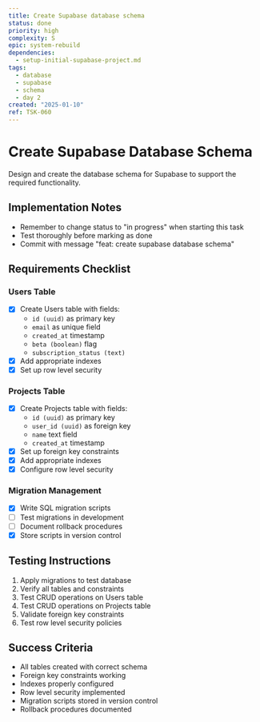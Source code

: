 ```yaml
---
title: Create Supabase database schema
status: done
priority: high
complexity: S
epic: system-rebuild
dependencies:
  - setup-initial-supabase-project.md
tags:
  - database
  - supabase
  - schema
  - day 2
created: "2025-01-10"
ref: TSK-060
---
```


# Create Supabase Database Schema

Design and create the database schema for Supabase to support the required functionality.

## Implementation Notes

- Remember to change status to "in progress" when starting this task
- Test thoroughly before marking as done
- Commit with message "feat: create supabase database schema"

## Requirements Checklist

### Users Table

- [x] Create Users table with fields:
  - `id (uuid)` as primary key
  - `email` as unique field
  - `created_at` timestamp
  - `beta (boolean)` flag
  - `subscription_status (text)`
- [x] Add appropriate indexes
- [x] Set up row level security

### Projects Table

- [x] Create Projects table with fields:
  - `id (uuid)` as primary key
  - `user_id (uuid)` as foreign key
  - `name` text field
  - `created_at` timestamp
- [x] Set up foreign key constraints
- [x] Add appropriate indexes
- [x] Configure row level security

### Migration Management

- [x] Write SQL migration scripts
- [ ] Test migrations in development
- [ ] Document rollback procedures
- [x] Store scripts in version control

## Testing Instructions

1. Apply migrations to test database
2. Verify all tables and constraints
3. Test CRUD operations on Users table
4. Test CRUD operations on Projects table
5. Validate foreign key constraints
6. Test row level security policies

## Success Criteria

- All tables created with correct schema
- Foreign key constraints working
- Indexes properly configured
- Row level security implemented
- Migration scripts stored in version control
- Rollback procedures documented
